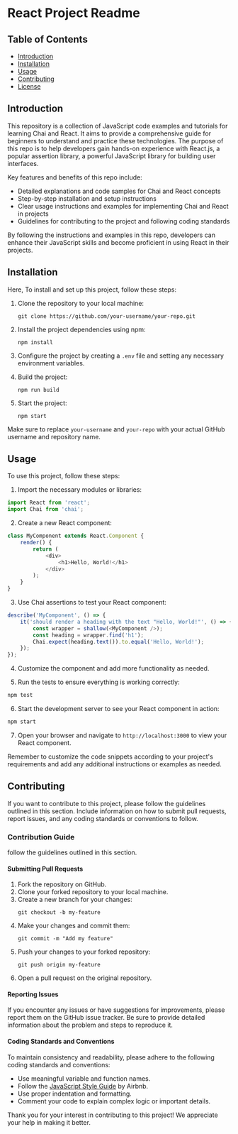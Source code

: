 # React Project Readme

## Table of Contents

- [Introduction](#introduction)
- [Installation](#installation)
- [Usage](#usage)
- [Contributing](#contributing)
- [License](#license)

## Introduction

This repository is a collection of JavaScript code examples and tutorials for learning Chai and React. It aims to provide a comprehensive guide for beginners to understand and practice these technologies. The purpose of this repo is to help developers gain hands-on experience with React.js, a popular assertion library, a powerful JavaScript library for building user interfaces. 

Key features and benefits of this repo include:
- Detailed explanations and code samples for Chai and React concepts
- Step-by-step installation and setup instructions
- Clear usage instructions and examples for implementing Chai and React in projects
- Guidelines for contributing to the project and following coding standards

By following the instructions and examples in this repo, developers can enhance their JavaScript skills and become proficient in using React in their projects.

## Installation

Here, To install and set up this project, follow these steps:

1. Clone the repository to your local machine:
    ```
    git clone https://github.com/your-username/your-repo.git
    ```

2. Install the project dependencies using npm:
    ```
    npm install
    ```

3. Configure the project by creating a `.env` file and setting any necessary environment variables.

4. Build the project:
    ```
    npm run build
    ```

5. Start the project:
    ```
    npm start
    ```

Make sure to replace `your-username` and `your-repo` with your actual GitHub username and repository name.


## Usage

To use this project, follow these steps:

1. Import the necessary modules or libraries:
```javascript
import React from 'react';
import Chai from 'chai';
```

2. Create a new React component:
```javascript
class MyComponent extends React.Component {
    render() {
        return (
            <div>
                <h1>Hello, World!</h1>
            </div>
        );
    }
}
```

3. Use Chai assertions to test your React component:
```javascript
describe('MyComponent', () => {
    it('should render a heading with the text "Hello, World!"', () => {
        const wrapper = shallow(<MyComponent />);
        const heading = wrapper.find('h1');
        Chai.expect(heading.text()).to.equal('Hello, World!');
    });
});
```

4. Customize the component and add more functionality as needed.

5. Run the tests to ensure everything is working correctly:
```bash
npm test
```

6. Start the development server to see your React component in action:
```bash
npm start
```

7. Open your browser and navigate to `http://localhost:3000` to view your React component.

Remember to customize the code snippets according to your project's requirements and add any additional instructions or examples as needed.


## Contributing

If you want to contribute to this project, please follow the guidelines outlined in this section. Include information on how to submit pull requests, report issues, and any coding standards or conventions to follow.

### Contribution Guide

follow the guidelines outlined in this section. 

#### Submitting Pull Requests

1. Fork the repository on GitHub.
2. Clone your forked repository to your local machine.
3. Create a new branch for your changes:
    ```
    git checkout -b my-feature
    ```
4. Make your changes and commit them:
    ```
    git commit -m "Add my feature"
    ```
5. Push your changes to your forked repository:
    ```
    git push origin my-feature
    ```
6. Open a pull request on the original repository.

#### Reporting Issues

If you encounter any issues or have suggestions for improvements, please report them on the GitHub issue tracker. Be sure to provide detailed information about the problem and steps to reproduce it.

#### Coding Standards and Conventions

To maintain consistency and readability, please adhere to the following coding standards and conventions:

- Use meaningful variable and function names.
- Follow the [JavaScript Style Guide](https://github.com/airbnb/javascript) by Airbnb.
- Use proper indentation and formatting.
- Comment your code to explain complex logic or important details.

Thank you for your interest in contributing to this project! We appreciate your help in making it better.

